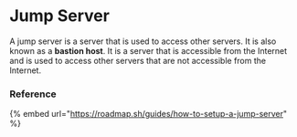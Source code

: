 # Jump Server

A jump server is a server that is used to access other servers. It is also known as a **bastion host**. It is a server that is accessible from the Internet and is used to access other servers that are not accessible from the Internet.

### Reference

{% embed url="https://roadmap.sh/guides/how-to-setup-a-jump-server" %}
